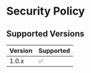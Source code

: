 # Security Policy

## Supported Versions

| Version | Supported          |
| ------- | ------------------ |
| 1.0.x   | :white_check_mark: |




